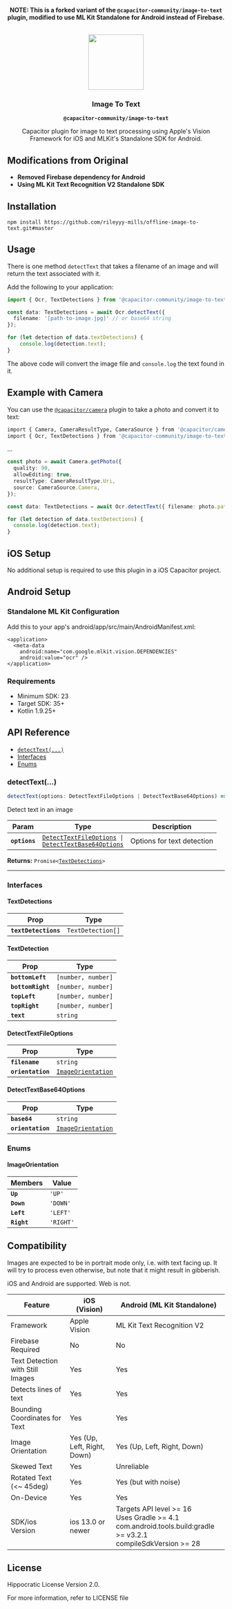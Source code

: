 <p align="center"><strong>NOTE: This is a forked variant of the <code>@capacitor-community/image-to-text</code> plugin, modified to use ML Kit Standalone for Android instead of Firebase.</strong></p>

<p align="center"><br><img src="https://user-images.githubusercontent.com/236501/85893648-1c92e880-b7a8-11ea-926d-95355b8175c7.png" width="128" height="128" /></p>
<h3 align="center">Image To Text</h3>
<p align="center"><strong><code>@capacitor-community/image-to-text</code></strong></p>
<p align="center">
  Capacitor plugin for image to text processing using Apple's Vision Framework for iOS and MLKit's Standalone SDK for Android.
</p>

## Modifications from Original
- **Removed Firebase dependency for Android**
- **Using ML Kit Text Recognition V2 Standalone SDK**

## Installation

```
npm install https://github.com/rileyyy-mills/offline-image-to-text.git#master
```

## Usage

There is one method `detectText` that takes a filename of an image and will return the text associated with it.

Add the following to your application:

```typescript
import { Ocr, TextDetections } from '@capacitor-community/image-to-text';

const data: TextDetections = await Ocr.detectText({ 
  filename: '[path-to-image.jpg]' // or base64 string
});

for (let detection of data.textDetections) {
    console.log(detection.text);
}
```

The above code will convert the image file and `console.log` the text found in it.

## Example with Camera

You can use the [`@capacitor/camera`](https://capacitorjs.com/docs/apis/camera) plugin to take a photo and convert it to text:

```bash
import { Camera, CameraResultType, CameraSource } from '@capacitor/camera';
import { Ocr, TextDetections } from '@capacitor-community/image-to-text';
```

...

```typescript
const photo = await Camera.getPhoto({
  quality: 90,
  allowEditing: true,
  resultType: CameraResultType.Uri,
  source: CameraSource.Camera,
});

const data: TextDetections = await Ocr.detectText({ filename: photo.path });

for (let detection of data.textDetections) {
  console.log(detection.text);
}
```

## iOS Setup

No additional setup is required to use this plugin in a iOS Capacitor project.

## Android Setup

### Standalone ML Kit Configuration

Add this to your app's android/app/src/main/AndroidManifest.xml:
```
<application>
  <meta-data
    android:name="com.google.mlkit.vision.DEPENDENCIES"
    android:value="ocr" />
</application>
```
### Requirements
* Minimum SDK: 23
* Target SDK: 35+
* Kotlin 1.9.25+

## API Reference

<docgen-index>

* [`detectText(...)`](#detecttext)
* [Interfaces](#interfaces)
* [Enums](#enums)

</docgen-index>

<docgen-api>
<!--Update the source file JSDoc comments and rerun docgen to update the docs below-->

### detectText(...)

```typescript
detectText(options: DetectTextFileOptions | DetectTextBase64Options) => Promise<TextDetections>
```

Detect text in an image

| Param         | Type                                                                                                                                      | Description                |
| ------------- | ----------------------------------------------------------------------------------------------------------------------------------------- | -------------------------- |
| **`options`** | <code><a href="#detecttextfileoptions">DetectTextFileOptions</a> \| <a href="#detecttextbase64options">DetectTextBase64Options</a></code> | Options for text detection |

**Returns:** <code>Promise&lt;<a href="#textdetections">TextDetections</a>&gt;</code>

--------------------


### Interfaces


#### TextDetections

| Prop                 | Type                         |
| -------------------- | ---------------------------- |
| **`textDetections`** | <code>TextDetection[]</code> |


#### TextDetection

| Prop              | Type                          |
| ----------------- | ----------------------------- |
| **`bottomLeft`**  | <code>[number, number]</code> |
| **`bottomRight`** | <code>[number, number]</code> |
| **`topLeft`**     | <code>[number, number]</code> |
| **`topRight`**    | <code>[number, number]</code> |
| **`text`**        | <code>string</code>           |


#### DetectTextFileOptions

| Prop              | Type                                                          |
| ----------------- | ------------------------------------------------------------- |
| **`filename`**    | <code>string</code>                                           |
| **`orientation`** | <code><a href="#imageorientation">ImageOrientation</a></code> |


#### DetectTextBase64Options

| Prop              | Type                                                          |
| ----------------- | ------------------------------------------------------------- |
| **`base64`**      | <code>string</code>                                           |
| **`orientation`** | <code><a href="#imageorientation">ImageOrientation</a></code> |


### Enums


#### ImageOrientation

| Members     | Value                |
| ----------- | -------------------- |
| **`Up`**    | <code>'UP'</code>    |
| **`Down`**  | <code>'DOWN'</code>  |
| **`Left`**  | <code>'LEFT'</code>  |
| **`Right`** | <code>'RIGHT'</code> |

</docgen-api>

## Compatibility

Images are expected to be in portrait mode only, i.e. with text facing up. It will try to process even otherwise, but note that it might result in gibberish.

iOS and Android are supported. Web is not.

| Feature                          | iOS (Vision)                | Android (ML Kit Standalone)                                                                                          |
| -------------------------------- | --------------------------- | -------------------------------------------------------------------------------------------------------------------- |
| Framework                        | Apple Vision                | ML Kit Text Recognition V2                                                                                           |
| Firebase Required                | No                          | No                                                                                                                   |
| Text Detection with Still Images | Yes                         | Yes                                                                                                                  |
| Detects lines of text            | Yes                         | Yes                                                                                                                  |
| Bounding Coordinates for Text    | Yes                         | Yes                                                                                                                  |
| Image Orientation                | Yes (Up, Left, Right, Down) | Yes (Up, Left, Right, Down)                                                                                          |
| Skewed Text                      | Yes                         | Unreliable                                                                                                           |
| Rotated Text (<~ 45deg)          | Yes                         | Yes (but with noise)                                                                                                 |
| On-Device                        | Yes                         | Yes                                                                                                                  |
| SDK/ios Version                  | ios 13.0 or newer           | Targets API level >= 16<br>Uses Gradle >= 4.1<br>com.android.tools.build:gradle >= v3.2.1<br>compileSdkVersion >= 28 |

## License

Hippocratic License Version 2.0.

For more information, refer to LICENSE file
